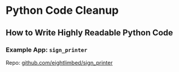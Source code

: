 # Python Code Cleanup

## How to Write Highly Readable Python Code

### Example App: `sign_printer`

Repo: [github.com/eightlimbed/sign_printer](https://github.com/onprema/sign_printer)
